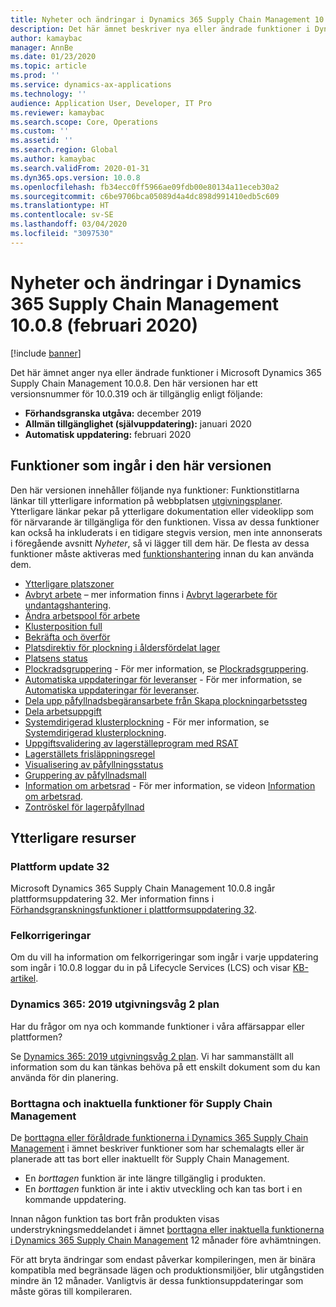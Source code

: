 ```yaml
---
title: Nyheter och ändringar i Dynamics 365 Supply Chain Management 10.0.8 (februari 2020)
description: Det här ämnet beskriver nya eller ändrade funktioner i Dynamics 365 Supply Chain Management 10.0.8.
author: kamaybac
manager: AnnBe
ms.date: 01/23/2020
ms.topic: article
ms.prod: ''
ms.service: dynamics-ax-applications
ms.technology: ''
audience: Application User, Developer, IT Pro
ms.reviewer: kamaybac
ms.search.scope: Core, Operations
ms.custom: ''
ms.assetid: ''
ms.search.region: Global
ms.author: kamaybac
ms.search.validFrom: 2020-01-31
ms.dyn365.ops.version: 10.0.8
ms.openlocfilehash: fb34ecc0ff5966ae09fdb00e80134a11eceb30a2
ms.sourcegitcommit: c6be9706bca05089d4a4dc898d991410edb5c609
ms.translationtype: HT
ms.contentlocale: sv-SE
ms.lasthandoff: 03/04/2020
ms.locfileid: "3097530"
---
```

# <a name="whats-new-or-changed-in-dynamics-365-supply-chain-management-1008-february-2020"></a>Nyheter och ändringar i Dynamics 365 Supply Chain Management 10.0.8 (februari 2020)

[!include [banner](../includes/banner.md)]

Det här ämnet anger nya eller ändrade funktioner i Microsoft Dynamics 365 Supply Chain Management 10.0.8. Den här versionen har ett versionsnummer för 10.0.319 och är tillgänglig enligt följande:

- **Förhandsgranska utgåva:** december 2019
- **Allmän tillgänglighet (självuppdatering):** januari 2020
- **Automatisk uppdatering:** februari 2020 

## <a name="features-included-in-this-release"></a>Funktioner som ingår i den här versionen

Den här versionen innehåller följande nya funktioner: Funktionstitlarna länkar till ytterligare information på webbplatsen [utgivningsplaner](https://docs.microsoft.com/dynamics365/release-plans/). Ytterligare länkar pekar på ytterligare dokumentation eller videoklipp som för närvarande är tillgängliga för den funktionen. Vissa av dessa funktioner kan också ha inkluderats i en tidigare stegvis version, men inte annonserats i föregående avsnitt *Nyheter*, så vi lägger till dem här. De flesta av dessa funktioner måste aktiveras med [funktionshantering](../../fin-ops-core/fin-ops/get-started/feature-management/feature-management-overview.md) innan du kan använda dem.

- [Ytterligare platszoner](https://docs.microsoft.com/dynamics365-release-plan/2019wave2/dynamics365-supply-chain-management/additional-location-zone)
- [Avbryt arbete](https://docs.microsoft.com/dynamics365-release-plan/2019wave2/dynamics365-supply-chain-management/cancel-work) – mer information finns i [Avbryt lagerarbete för undantagshantering](../warehousing/cancel-warehouse-work.md).
- [Ändra arbetspool för arbete](https://docs.microsoft.com/dynamics365-release-plan/2019wave2/dynamics365-supply-chain-management/change-work-pool-work)
- [Klusterposition full](https://docs.microsoft.com/dynamics365-release-plan/2019wave2/dynamics365-supply-chain-management/cluster-position-full)
- [Bekräfta och överför](https://docs.microsoft.com/dynamics365-release-plan/2019wave2/dynamics365-supply-chain-management/confirm-transfer)
- [Platsdirektiv för plockning i åldersfördelat lager](https://docs.microsoft.com/dynamics365-release-plan/2019wave2/dynamics365-supply-chain-management/location-directive-inventory-picking-aging)
- [Platsens status](https://docs.microsoft.com/dynamics365-release-plan/2019wave2/dynamics365-supply-chain-management/location-status)
- [Plockradsgruppering](https://docs.microsoft.com/dynamics365-release-plan/2019wave2/dynamics365-supply-chain-management/pick-line-grouping) - För mer information, se [Plockradsgruppering](../warehousing/pick-line-grouping.md).
- [Automatiska uppdateringar för leveranser](https://docs.microsoft.com/dynamics365-release-plan/2019wave2/dynamics365-supply-chain-management/shipment-auto-update) - För mer information, se [Automatiska uppdateringar för leveranser](../warehousing/auto-update-shipment.md).
- [Dela upp påfyllnadsbegäransarbete från Skapa plockningarbetssteg](https://docs.microsoft.com/dynamics365-release-plan/2019wave2/dynamics365-supply-chain-management/split-demand-replenishment-work-create-pick-work-step)
- [Dela arbetsuppgift](https://docs.microsoft.com/dynamics365-release-plan/2019wave2/dynamics365-supply-chain-management/split-work)
- [Systemdirigerad klusterplockning](https://docs.microsoft.com/dynamics365-release-plan/2019wave2/dynamics365-supply-chain-management/system-directed-cluster-picking) - För mer information, se [Systemdirigerad klusterplockning](../warehousing/system-directed-cluster-pick.md).
- [Uppgiftsvalidering av lagerställeprogram med RSAT](https://docs.microsoft.com/dynamics365-release-plan/2019wave2/dynamics365-supply-chain-management/warehouse-app-task-validation-rsat)
- [Lagerställets frisläppningsregel](https://docs.microsoft.com/dynamics365-release-plan/2019wave2/dynamics365-supply-chain-management/warehouse-release-rule)
- [Visualisering av påfyllningsstatus](https://docs.microsoft.com/dynamics365-release-plan/2019wave2/dynamics365-supply-chain-management/wave-status-visualization)
- [Gruppering av påfyllnadsmall](https://docs.microsoft.com/dynamics365-release-plan/2019wave2/dynamics365-supply-chain-management/wave-template-grouping)
- [Information om arbetsrad](https://docs.microsoft.com/dynamics365-release-plan/2019wave2/dynamics365-supply-chain-management/work-line-details) - För mer information, se videon [Information om arbetsrad](https://www.microsoft.com/videoplayer/embed/RE4fcYN).
- [Zontröskel för lagerpåfyllnad](https://docs.microsoft.com/dynamics365-release-plan/2019wave2/dynamics365-supply-chain-management/zone-threshold-replenishment)

## <a name="additional-resources"></a>Ytterligare resurser

### <a name="platform-update-32"></a>Plattform update 32

Microsoft Dynamics 365 Supply Chain Management 10.0.8 ingår plattformsuppdatering 32. Mer information finns i [Förhandsgranskningsfunktioner i plattformsuppdatering 32](../../fin-ops-core/dev-itpro/get-started/whats-new-platform-update-32.md).

### <a name="bug-fixes"></a>Felkorrigeringar 

Om du vill ha information om felkorrigeringar som ingår i varje uppdatering som ingår i 10.0.8 loggar du in på Lifecycle Services (LCS) och visar [KB-artikel](https://fix.lcs.dynamics.com/Issue/Details?kb=0&bugId=400368&dbType=3&qc=8405de0733ac4045859057a4e710a3ef07637ce2485f6a317ea49efe6f67f35f).

### <a name="dynamics-365-2019-release-wave-2-plan"></a>Dynamics 365: 2019 utgivningsvåg 2 plan

Har du frågor om nya och kommande funktioner i våra affärsappar eller plattformen?

Se [Dynamics 365: 2019 utgivningsvåg 2 plan](https://docs.microsoft.com/dynamics365-release-plan/2019wave2/index). Vi har sammanställt all information som du kan tänkas behöva på ett enskilt dokument som du kan använda för din planering.

### <a name="removed-and-deprecated-supply-chain-management-features"></a>Borttagna och inaktuella funktioner för Supply Chain Management

De [borttagna eller föråldrade funktionerna i Dynamics 365 Supply Chain Management](removed-deprecated-features-scm-updates.md) i ämnet beskriver funktioner som har schemalagts eller är planerade att tas bort eller inaktuellt för Supply Chain Management.

- En *borttagen* funktion är inte längre tillgänglig i produkten.
- En *borttagen* funktion är inte i aktiv utveckling och kan tas bort i en kommande uppdatering.

Innan någon funktion tas bort från produkten visas understrykningsmeddelandet i ämnet [borttagna eller inaktuella funktionerna i Dynamics 365 Supply Chain Management](removed-deprecated-features-scm-updates.md) 12 månader före avhämtningen.

För att bryta ändringar som endast påverkar kompileringen, men är binära kompatibla med begränsade lägen och produktionsmiljöer, blir utgångstiden mindre än 12 månader. Vanligtvis är dessa funktionsuppdateringar som måste göras till kompileraren.
